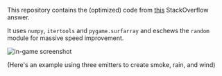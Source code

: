 This repository contains the (optimized) code from [this](http://stackoverflow.com/questions/14885349/how-to-implement-a-particle-engine/14892607#14892607) StackOverflow answer.

It uses `numpy`, `itertools` and `pygame.surfarray` and eschews the `random` module for massive speed improvement.

![in-game screenshot](https://bitbucket.org/BigYellowCactus/particlegame/downloads/img.jpg)

(Here's an example using three emitters to create smoke, rain, and wind)